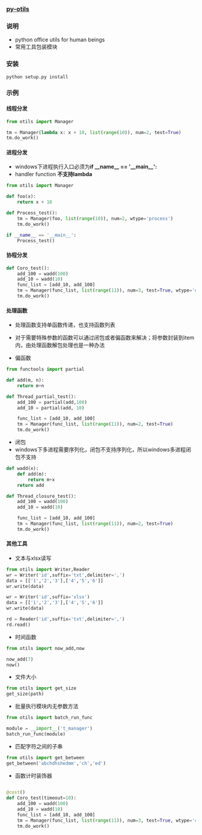 ### [py-otils](https://github.com/MRongM/py-otils.git)

### 说明
- python office utils for human beings
- 常用工具包装模块

### 安装
```
python setup.py install
```

### 示例

#### 线程分发

```python
from otils import Manager

tm = Manager(lambda x: x + 10, list(range(10)), num=2, test=True)
tm.do_work()

```

#### 进程分发

- windows下进程执行入口必须为**if \_\_name\_\_ == \'\_\_main\_\_\':**
- handler function **不支持lambda**

```python
from otils import Manager

def foo(x):
    return x + 10

def Process_test():
    tm = Manager(foo, list(range(10)), num=2, wtype='process')
    tm.do_work()

if __name__ == '__main__':
    Process_test()

```


#### 协程分发

```python
def Coro_test():
    add_100 = wadd(100)
    add_10 = wadd(10)
    func_list = [add_10, add_100]
    tm = Manager(func_list, list(range(11)), num=3, test=True, wtype='coro',sleep=2,timeout=10)
    tm.do_work()
```

#### 处理函数
- 处理函数支持单函数传递，也支持函数列表
- 对于需要特殊参数的函数可以通过闭包或者偏函数来解决；将参数封装到item内，由处理函数解包处理也是一种办法

- 偏函数

```python
from functools import partial

def add(m, n):
    return m+n

def Thread_partial_test():
    add_100 = partial(add,100)
    add_10 = partial(add, 10)

    func_list = [add_10, add_100]
    tm = Manager(func_list, list(range(11)), num=2, test=True)
    tm.do_work()

```

- 闭包
- windows下多进程需要序列化，闭包不支持序列化，所以windows多进程闭包不支持

```python
def wadd(x):
    def add(m):
        return m+x
    return add

def Thread_closure_test():
    add_100 = wadd(100)
    add_10 = wadd(10)

    func_list = [add_10, add_100]
    tm = Manager(func_list, list(range(11)), num=2, test=True)
    tm.do_work()

```

#### 其他工具

- 文本与xlsx读写

```python
from otils import Writer,Reader
wr = Writer('id',suffix='txt',delimiter=',')
data = [['1','2','3'],['4','5','6']]
wr.write(data)

wr = Writer('id',suffix='xlsx')
data = [['1','2','3'],['4','5','6']]
wr.write(data)

rd = Reader('id',suffix='txt',delimiter=',')
rd.read()
```

- 时间函数

```python
from otils import now_add,now

now_add(7)
now()
```

- 文件大小

```python
from otils import get_size
get_size(path)

```

- 批量执行模块内无参数方法

```python
from otils import batch_run_func

module = __import__('t_manager')
batch_run_func(module)

```

- 匹配字符之间的子串

```python
from otils import get_between
get_between('abchdhshedmm','ch','ed')
```

- 函数计时装饰器

```python
 
@cost()
def Coro_test(timeout=10):
    add_100 = wadd(100)
    add_10 = wadd(10)
    func_list = [add_10, add_100]
    tm = Manager(func_list, list(range(11)), num=3, test=True, wtype='coro',sleep=2,timeout=timeout)
    tm.do_work()

```
